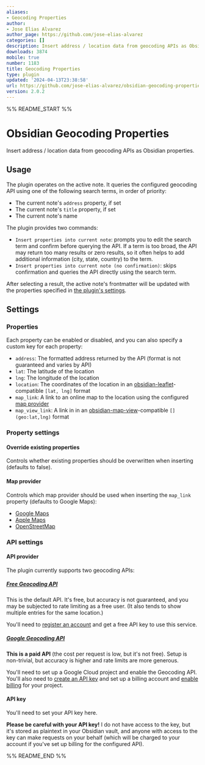 ```yaml
---
aliases:
- Geocoding Properties
author:
- Jose Elias Alvarez
author_page: https://github.com/jose-elias-alvarez
categories: []
description: Insert address / location data from geocoding APIs as Obsidian properties.
downloads: 3874
mobile: true
number: 1183
title: Geocoding Properties
type: plugin
updated: '2024-04-13T23:38:58'
url: https://github.com/jose-elias-alvarez/obsidian-geocoding-properties
version: 2.0.2
---
```


%% README_START %%

# Obsidian Geocoding Properties

Insert address / location data from geocoding APIs as Obsidian properties.

## Usage

The plugin operates on the active note. It queries the configured geocoding API using one of the following search terms, in order of priority:

-   The current note's `address` property, if set
-   The current note's `title` property, if set
-   The current note's name

The plugin provides two commands:

-   `Insert properties into current note`: prompts you to edit the search term and confirm before querying the API. If a term is too broad, the API may return too many results or zero results, so it often helps to add additional information (city, state, country) to the term.
-   `Insert properties into current note (no confirmation)`: skips confirmation and queries the API directly using the search term.

After selecting a result, the active note's frontmatter will be updated with the properties specified in [the plugin's settings](#properties).

## Settings

### Properties

Each property can be enabled or disabled, and you can also specify a custom key for each property:

-   `address`: The formatted address returned by the API (format is not guaranteed and varies by API)
-   `lat`: The latitude of the location
-   `lng`: The longitude of the location
-   `location`: The coordinates of the location in an [obsidian-leaflet](https://github.com/javalent/obsidian-leaflet)-compatible `[lat, lng]` format
-   `map_link`: A link to an online map to the location using the configured [map provider](#map-provider)
-   `map_view_link`: A link in in an [obsidian-map-view](https://github.com/esm7/obsidian-map-view)-compatible `[](geo:lat,lng)` format

### Property settings

#### Override existing properties

Controls whether existing properties should be overwritten when inserting (defaults to false).

#### Map provider

Controls which map provider should be used when inserting the `map_link` property (defaults to Google Maps):

-   [Google Maps](https://www.google.com/maps)
-   [Apple Maps](https://maps.apple.com)
-   [OpenStreetMap](https://www.openstreetmap.org)

### API settings

#### API provider

The plugin currently supports two geocoding APIs:

##### [Free Geocoding API](https://geocode.maps.co)

This is the default API. It's free, but accuracy is not guaranteed, and you may be subjected to rate limiting as a free user. (It also tends to show multiple entries for the same location.)

You'll need to [register an account](https://geocode.maps.co/join/) and get a free API key to use this service.

##### [Google Geocoding API](https://developers.google.com/maps/documentation/geocoding/overview)

**This is a paid API** (the cost per request is low, but it's not free). Setup is non-trivial, but accuracy is higher and rate limits are more generous.

You'll need to set up a Google Cloud project and enable the Geocoding API. You'll also need to [create an API key](https://developers.google.com/maps/documentation/geocoding/get-api-key) and set up a billing account and [enable billing](https://developers.google.com/maps/documentation/geocoding/get-api-key#premium-auth) for your project.

#### API key

You'll need to set your API key here.

**Please be careful with your API key!** I do not have access to the key, but it's stored as plaintext in your Obsidian vault, and anyone with access to the key can make requests on your behalf (which will be charged to your account if you've set up billing for the configured API).


%% README_END %%